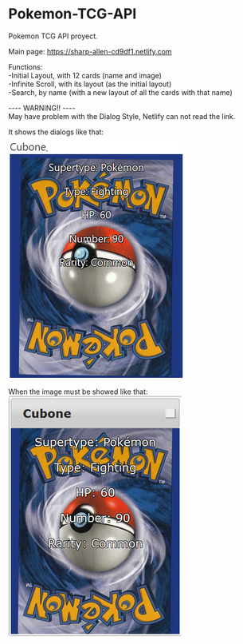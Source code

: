 # Pokemon-TCG-API
Pokemon TCG API proyect. 

Main page: https://sharp-allen-cd9df1.netlify.com

Functions:  
    -Initial Layout, with 12 cards (name and image)     
    -Infinite Scroll, with its layout (as the initial layout)   
    -Search, by name (with a new layout of all the cards with that name)    
    
---- WARNING!! ----     
May have problem with the Dialog Style, Netlify can not read the link.  
    
It shows the dialogs like that:
![Netlify Image](/Images/errorIMG1.png)     

When the image must be showed like that:
![LocalHost Image](/Images/errorIMG2.png)
